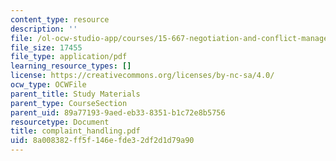 ```yaml
---
content_type: resource
description: ''
file: /ol-ocw-studio-app/courses/15-667-negotiation-and-conflict-management-spring-2001/8a008382ff5f146efde32df2d1d79a90_complaint_handling.pdf
file_size: 17455
file_type: application/pdf
learning_resource_types: []
license: https://creativecommons.org/licenses/by-nc-sa/4.0/
ocw_type: OCWFile
parent_title: Study Materials
parent_type: CourseSection
parent_uid: 89a77193-9aed-eb33-8351-b1c72e8b5756
resourcetype: Document
title: complaint_handling.pdf
uid: 8a008382-ff5f-146e-fde3-2df2d1d79a90
---
```

